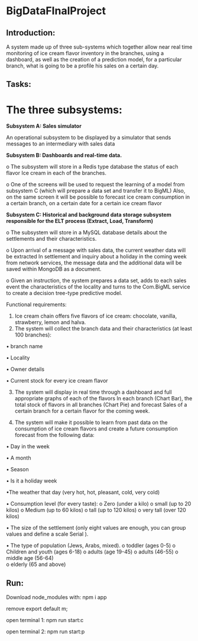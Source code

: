 # BigDataFInalProject

## Introduction:
A system made up of three sub-systems which together allow near real time monitoring of ice cream flavor inventory in the branches, using a dashboard, as well as the creation of a prediction model, for a particular branch, what is going to be a profile his sales on a certain day.




## Tasks:
# The three subsystems:

**Subsystem A: Sales simulator**

An operational subsystem to be displayed by a simulator that sends messages to an intermediary with sales data

**Subsystem B: Dashboards and real-time data.**

o The subsystem will store in a Redis type database the status of each flavor
Ice cream in each of the branches.

o One of the screens will be used to request the learning of a model from subsystem C (which will prepare a data set and transfer it to BigML) Also, on the same screen it will be possible to forecast ice cream consumption in a certain branch, on a certain date for a certain ice cream flavor

**Subsystem C: Historical and background data storage subsystem responsible for the ELT process (Extract, Load, Transform)**

o The subsystem will store in a MySQL database details about the settlements and their characteristics.

o Upon arrival of a message with sales data, the current weather data will be extracted
In settlement and inquiry about a holiday in the coming week from network services, the message data and the additional data will be saved within MongoDB as a document.

o Given an instruction, the system prepares a data set, adds to each sales event the characteristics of the locality and turns to the Com.BigML service to create a decision tree-type predictive model. 

Functional requirements:
1. Ice cream chain offers five flavors of ice cream: chocolate, vanilla, strawberry, lemon and halva.
2. The system will collect the branch data and their characteristics (at least 100 branches):

  • branch name

  • Locality

  • Owner details

  • Current stock for every ice cream flavor

3. The system will display in real time through a dashboard and full appropriate graphs of each of the flavors
In each branch (Chart Bar), the total stock of flavors in all branches (Chart Pie) and forecast
Sales of a certain branch for a certain flavor for the coming week.

4. The system will make it possible to learn from past data on the consumption of ice cream flavors and create a future consumption forecast
from the following data:

  • Day in the week

  • A month

  • Season

  • Is it a holiday week

  •The weather that day (very hot, hot, pleasant, cold, very cold)

  • Consumption level (for every taste):
      o Zero (under a kilo)
      o small (up to 20 kilos)
      o Medium (up to 60 kilos)
      o tall (up to 120 kilos)
      o very tall (over 120 kilos)

  • The size of the settlement (only eight values ​​are enough, you can group values ​​and define a scale
  Serial ).

  • The type of population (Jews, Arabs, mixed).
      o toddler (ages 0-5)
      o Children and youth (ages 6-18)
      o adults (age 19-45)
      o adults (46-55) 
      o middle age (56-64)  
      o elderly (65 and above)


##  Run:
Download node_modules with: npm i app

remove export default m;

open terminal 1: npm run start:c

open terminal 2: npm run start:p

